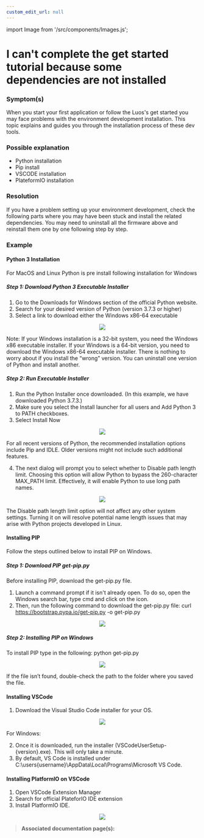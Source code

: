 ```yaml
---
custom_edit_url: null
---
```


import Image from '/src/components/Images.js';

# I can't complete the get started tutorial because some dependencies are not installed

### Symptom(s)

When you start your first application or follow the Luos's get started you may face problems with the environment development installation. This topic explains and guides you through the installation process of these dev tools.

### Possible explanation

- Python installation
- Pip install
- VSCODE installation
- PlateformIO installation

### Resolution

If you have a problem setting up your environment development, check the following parts where you may have been stuck and install the related dependencies. You may need to uninstall all the firmware above and reinstall them one by one following step by step.

### Example

#### Python 3 Installation

For MacOS and Linux Python is pre install following installation for Windows

##### Step 1: Download Python 3 Executable Installer

1. Go to the Downloads for Windows section of the official Python website.
2. Search for your desired version of Python (version 3.7.3 or higher)
3. Select a link to download either the Windows x86-64 executable

<div align="center">
    <Image src="/img/python_release_windows.png" />
</div>

Note: If your Windows installation is a 32-bit system, you need the Windows x86 executable installer. If your Windows is a 64-bit version, you need to download the Windows x86-64 executable installer. There is nothing to worry about if you install the “wrong” version. You can uninstall one version of Python and install another.

##### Step 2: Run Executable Installer

1. Run the Python Installer once downloaded. (In this example, we have downloaded Python 3.7.3.)
2. Make sure you select the Install launcher for all users and Add Python 3 to PATH checkboxes.
3. Select Install Now

<div align="center">
    <Image src="/img/python_path.png" />
</div>

For all recent versions of Python, the recommended installation options include Pip and IDLE. Older versions might not include such additional features.

4. The next dialog will prompt you to select whether to Disable path length limit. Choosing this option will allow Python to bypass the 260-character MAX_PATH limit. Effectively, it will enable Python to use long path names.

<div align="center">
    <Image src="/img/python_length_limit.png" />
</div>

The Disable path length limit option will not affect any other system settings. Turning it on will resolve potential name length issues that may arise with Python projects developed in Linux.

#### Installing PIP

Follow the steps outlined below to install PIP on Windows.

##### Step 1: Download PIP get-pip.py

Before installing PIP, download the get-pip.py file.

1. Launch a command prompt if it isn't already open. To do so, open the Windows search bar, type cmd and click on the icon.
2. Then, run the following command to download the get-pip.py file:
   curl https://bootstrap.pypa.io/get-pip.py -o get-pip.py

<div align="center">
    <Image src="/img/pip_install.png" />
</div>

##### Step 2: Installing PIP on Windows

To install PIP type in the following:
python get-pip.py

<div align="center">
    <Image src="/img/pip_install_progress.png" />
</div>

If the file isn’t found, double-check the path to the folder where you saved the file.

#### Installing VSCode

1. Download the Visual Studio Code installer for your OS.

<div align="center">
    <Image src="/img/vscode_install.png" />
</div>

For Windows:

2. Once it is downloaded, run the installer (VSCodeUserSetup-{version}.exe). This will only take a minute.
3. By default, VS Code is installed under C:\users\{username}\AppData\Local\Programs\Microsoft VS Code.

#### Installing PlatformIO on VSCode

1. Open VSCode Extension Manager
2. Search for official PlateforIO IDE extension
3. Install PlatformIO IDE.
<div align="center">
    <Image src="/img/pio_install.png" />
</div>

> **Associated documentation page(s):**
